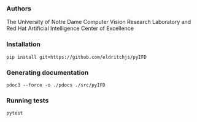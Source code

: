 ### Authors

The University of Notre Dame Computer Vision Research Laboratory and Red Hat Artificial Intelligence Center of Excellence


### Installation

`pip install git+https://github.com/eldritchjs/pyIFD` 


### Generating documentation
`pdoc3 --force -o ./pdocs ./src/pyIFD`

### Running tests
`pytest`


